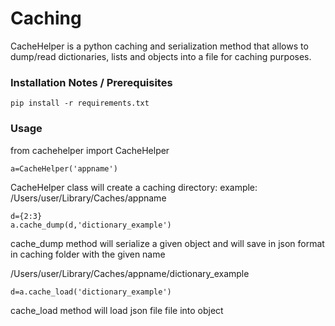 # Caching

CacheHelper is a python caching and serialization method that allows to dump/read dictionaries, lists and objects into a file
for caching purposes.

### Installation Notes / Prerequisites
```
pip install -r requirements.txt
```

### Usage
from  cachehelper import CacheHelper
```
a=CacheHelper('appname')
```
CacheHelper class will create a caching directory: example: /Users/user/Library/Caches/appname
```
d={2:3}
a.cache_dump(d,'dictionary_example')
```
cache_dump method will serialize a given object and will save in json format in caching folder with  the given name
 
 /Users/user/Library/Caches/appname/dictionary_example

```
d=a.cache_load('dictionary_example')
```
cache_load method will load json file file into object

